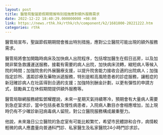 ```yaml
---
layout: post
title: 醫管局聖誕節假期間推特別措施應對額外服務需求
date: 2022-12-22 18:40:29.000000000 +08:00
link: https://news.rthk.hk/rthk/ch/component/k2/1681000-20221222.htm
categories: rthk
---
```


醫管局宣布，聖誕節假期期間會推出特別措施，應對公立醫院可能出現的額外服務需求。

醫管局將會加開臨時病床及加快病人出院程序，包括增加醫生在假日巡房，以及加開非緊急救護運送服務，接載有需要的病人出院，加快病床流轉，縮短病人等候入院的時間；加強院舍的外展醫療支援，以提升院舍能力接收合適的出院病人；加強指定診所、遙距診療及藥物派遞服務，特別是較高風險患者的診症服務，讓輕症的新冠確診病人在社區得到合適的支援；加強特別酬金計劃，以更有彈性的申請方式，鼓勵員工在休假期間提供額外服務等。

醫管局聯網服務總監鄧耀鏗說，未來一星期天氣持續寒冷，預期會有大量病人需要到急症室求診，當中包括長者及慢性病患者，入院病人數目亦會相應增加，加上現時仍有不少確診新冠病毒病人留院，對公立醫院服務構成嚴重壓力。

他說，未來幾日公立醫院的急症室有可能比較繁忙，希望市民體諒和合作，病情較輕微的病人應盡量向普通科門診、私家醫生及私家醫院24小時門診求診。
